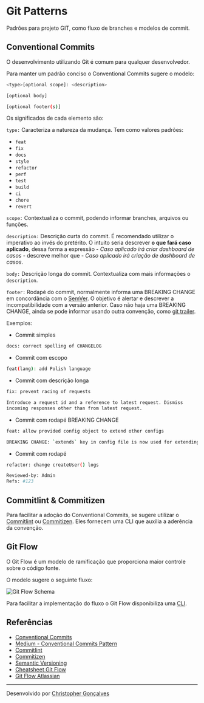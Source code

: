 # Git Patterns

Padrões para projeto GIT, como fluxo de branches e modelos de commit.

## Conventional Commits

O desenvolvimento utilizando Git é comum para qualquer desenvolvedor.

Para manter um padrão conciso o Conventional Commits sugere o modelo:

``` bash
<type>[optional scope]: <description>

[optional body]

[optional footer(s)]
```

Os significados de cada elemento são:

`type:` Caracteriza a natureza da mudança. Tem como valores padrões:
- `feat`
- `fix`
- `docs`
- `style`
- `refactor`
- `perf`
- `test`
- `build`
- `ci`
- `chore`
- `revert`

`scope:` Contextualiza o commit, podendo informar branches, arquivos ou funções.

`description:` Descrição curta do commit. É recomendado utilizar o imperativo ao invés do pretérito. O intuito seria descrever **o que fará caso aplicado**, dessa forma a expressão - *Caso aplicado irá criar dashboard de casos* - descreve melhor que - *Caso aplicado irá criação de dashboard de casos*.

`body:` Descrição longa do commit. Contextualiza com mais informações o `description`.

`footer:` Rodapé do commit, normalmente informa uma BREAKING CHANGE em concordância com o [SemVer](https://semver.org/). O objetivo é alertar e descrever a incompatibilidade com a versão anterior. Caso não haja uma BREAKING CHANGE, ainda se pode informar usando outra convenção, como [git trailer](https://git-scm.com/docs/git-interpret-trailers).

Exemplos:

- Commit simples
``` bash
docs: correct spelling of CHANGELOG
```
- Commit com escopo
``` bash
feat(lang): add Polish language
```
- Commit com descrição longa
``` bash
fix: prevent racing of requests

Introduce a request id and a reference to latest request. Dismiss
incoming responses other than from latest request.
```
- Commit com rodapé BREAKING CHANGE
``` bash
feat: allow provided config object to extend other configs

BREAKING CHANGE: `extends` key in config file is now used for extending other config files
```
- Commit com rodapé
``` bash
refactor: change createUser() logs

Reviewed-by: Admin
Refs: #123
```

## Commitlint & Commitizen

Para facilitar a adoção do Conventional Commits, se sugere utilizar o [Commitlint](https://commitlint.js.org/#/) ou [Commitizen](https://github.com/commitizen/cz-cli). Eles fornecem uma CLI que auxilia a aderência da convenção.

## Git Flow

O Git Flow é um modelo de ramificação que proporciona maior controle sobre o código fonte.

O modelo sugere o seguinte fluxo:

![Git Flow Schema]("./gitflow.png")

Para facilitar a implementação do fluxo o Git Flow disponibiliza uma [CLI](https://danielkummer.github.io/git-flow-cheatsheet/index.pt_BR.html).

## Referências
- [Conventional Commits](https://www.conventionalcommits.org/en/v1.0.0/)
- [Medium - Conventional Commits Pattern](https://medium.com/linkapi-solutions/conventional-commits-pattern-3778d1a1e657)
- [Commitlint](https://commitlint.js.org/#/)
- [Commitizen](https://github.com/commitizen/cz-cli)
- [Semantic Versioning](https://semver.org/)
- [Cheatsheet Git Flow](https://danielkummer.github.io/git-flow-cheatsheet/index.pt_BR.html)
- [Git Flow Atlassian](https://www.atlassian.com/br/git/tutorials/comparing-workflows/gitflow-workflow)

---
Desenvolvido por [Christopher Gonçalves](https://github.com/chrissgon)

